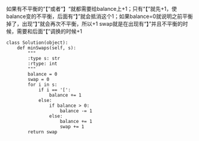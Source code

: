 如果有不平衡的“【”或者“】“就都需要给balance上+1；只有“【”就先+1，使balance变的不平衡，后面有“】”就会抵消这个1；如果balance=0就说明之前平衡掉了，出现“】”就会再次不平衡，所以+1
swap就是在出现有“】”并且不平衡的时候，需要和后面“【”调换的时候+1

```
class Solution(object):
    def minSwaps(self, s):
        """
        :type s: str
        :rtype: int
        """
        balance = 0
        swap = 0
        for i in s:
            if i == '[':
                balance += 1
            else:
                if balance > 0:
                    balance -= 1
                else:
                    balance += 1
                    swap += 1
        return swap
```
